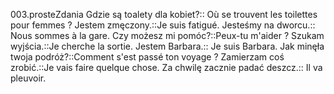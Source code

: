 003.prosteZdania
Gdzie są toalety dla kobiet?:: Où se trouvent les toilettes pour femmes ?
Jestem zmęczony.::Je suis fatigué.
Jesteśmy na dworcu.:: Nous sommes à la gare.
Czy możesz mi pomóc?::Peux-tu m'aider ?
Szukam wyjścia.::Je cherche la sortie.
Jestem Barbara.:: Je suis Barbara.
Jak minęła twoja podróż?::Comment s'est passé ton voyage ?
Zamierzam coś zrobić.::Je vais faire quelque chose.
Za chwilę zacznie padać deszcz.:: Il va pleuvoir.